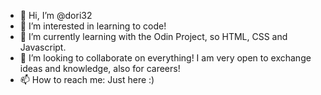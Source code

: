 - 👋 Hi, I’m @dori32
- 👀 I’m interested in learning to code!
- 🌱 I’m currently learning with the Odin Project, so HTML, CSS and Javascript.
- 💞️ I’m looking to collaborate on everything! I am very open to exchange ideas and knowledge, also for careers!
- 📫 How to reach me: Just here :)

<!---
dori32/dori32 is a ✨ special ✨ repository because its `README.md` (this file) appears on your GitHub profile.
You can click the Preview link to take a look at your changes.
--->
